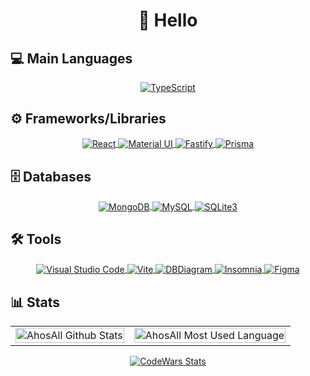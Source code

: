 <!-- Header -->
<div>
  <div align="center">
    <h1>👋 Hello</h1>
  </div>
  <h2>💻 Main Languages</h2>
  <div align="center">
    <a href="https://www.typescriptlang.org/">
      <span>
        <img align="center"
          src="https://img.shields.io/badge/TypeScript-007ACC?style=for-the-badge&logo=typescript&logoColor=white"
          alt="TypeScript" />
      </span>
    </a>
  </div>

  <h2>⚙️ Frameworks/Libraries</h2>
  <div align="center">
    <a href="https://react.dev/">
      <span>
        <img align="center"
          src="https://img.shields.io/badge/React-58C4DC?style=for-the-badge&logo=react&logoColor=white"
          alt="React" />
      </span>
    </a>
    <a href="https://mui.com/material-ui/">
      <span>
        <img align="center"
          src="https://img.shields.io/badge/Material%20UI-007FFF?style=for-the-badge&logo=mui&logoColor=white"
          alt="Material UI" />
      </span>
    </a>
    <a href="https://fastify.dev/">
      <span>
        <img align="center"
          src="https://img.shields.io/badge/Fastify-00C6F1?style=for-the-badge&logo=fastify&logoColor=white"
          alt="Fastify" />
      </span>
    </a>
    <a href="https://www.prisma.io/">
      <span>
        <img align="center"
          src="https://img.shields.io/badge/Prisma-2D3748?style=for-the-badge&logo=prisma&logoColor=white"
          alt="Prisma" />
      </span>
    </a>
  </div>

  <h2>🗄️ Databases</h2>
  <div align="center">
    <a href="https://www.mongodb.com/">
      <span>
        <img align="center"
          src="https://img.shields.io/badge/MongoDB-47A248?style=for-the-badge&logo=mongodb&logoColor=white"
          alt="MongoDB" />
      </span>
    </a>
    <a href="https://www.mysql.com/">
      <span>
        <img align="center"
          src="https://img.shields.io/badge/MySQL-4479A1?style=for-the-badge&logo=mysql&logoColor=white"
          alt="MySQL" />
      </span>
    </a>
    <a href="https://www.sqlite.org/">
      <span>
        <img align="center"
          src="https://img.shields.io/badge/SQLite-003B57?style=for-the-badge&logo=sqlite&logoColor=white"
          alt="SQLite3" />
      </span>
    </a>
  </div>

  <h2>🛠️ Tools</h2>
  <div align="center">
    <a href="https://code.visualstudio.com/">
      <span>
        <img align="center"
          src="https://img.shields.io/badge/VS%20Code-007ACC?style=for-the-badge&logo=code&logoColor=white"
          alt="Visual Studio Code" />
      </span>
    </a>
    <a href="https://vite.dev/">
      <span>
        <img align="center"
          src="https://img.shields.io/badge/Vite-646CFF?style=for-the-badge&logo=vite&logoColor=white"
          alt="Vite" />
      </span>
    </a>
    <a href="https://dbdiagram.io">
      <span>
        <img align="center"
          src="https://img.shields.io/badge/DBDiagram-FF4F00?style=for-the-badge&logo=diagramsdotnet&logoColor=white"
          alt="DBDiagram" />
      </span>
    </a>
    <a href="https://insomnia.rest/">
      <span>
        <img align="center"
          src="https://img.shields.io/badge/Insomnia-5948BE?style=for-the-badge&logo=Insomnia&logoColor=white"
          alt="Insomnia" />
      </span>
    </a>
    <a href="https://www.figma.com/">
      <span>
        <img align="center"
          src="https://img.shields.io/badge/Figma-F24E1E?style=for-the-badge&logo=figma&logoColor=white"
          alt="Figma" />
      </span>
    </a>
  </div>

  <h2>📊 Stats</h2>
  <table align="center" width="100%" border="0">
    <tr>
      <td>
        <a href="https://github.com/Ahosall">
          <img align="center"
            src="https://github-readme-stats.vercel.app/api?username=ahosall&include_all_commits=false&count_private=true&show_icons=true&line_height=20text_color=D3D3D3&bg_color=0d1117&hide_border=true&custom_title=Estatísticas%20do%20Github"
            alt="AhosAll Github Stats" width="100%"  />
        </a>
      </td>
      <td>
        <a href="https://github.com/Ahosall?tab=repos">
          <img align="center"
            src="https://github-readme-stats.vercel.app/api/top-langs/?username=Ahosall&text_color=D3D3D3&bg_color=0d1117&hide_border=true&layout=compact&hide_progress=true"
            alt="AhosAll Most Used Language" width="100%"  />
        </a>
      </td>
    </tr>
  </table>
  <div align="center">
    <a href="https://www.codewars.com/users/Ahosall/">
      <img src="https://www.codewars.com/users/Ahosall/badges/large" alt="CodeWars Stats"/>
    </a>
  </div>
</div>
